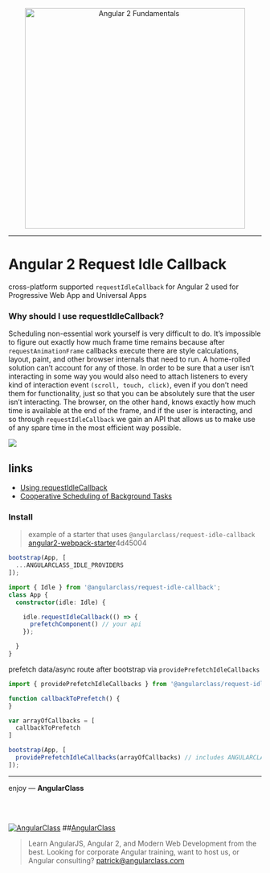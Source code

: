 <p align="center">
  <a href="http://courses.angularclass.com/courses/angular-2-fundamentals" target="_blank">
    <img width="438" alt="Angular 2 Fundamentals" src="https://cloud.githubusercontent.com/assets/1016365/17200649/085798c6-543c-11e6-8ad0-2484f0641624.png">
  </a>
</p>

---

# Angular 2 Request Idle Callback
cross-platform supported `requestIdleCallback` for Angular 2 used for Progressive Web App and Universal Apps

### Why should I use requestIdleCallback?
Scheduling non-essential work yourself is very difficult to do. It’s impossible to figure out exactly how much frame time remains because after `requestAnimationFrame` callbacks execute there are style calculations, layout, paint, and other browser internals that need to run. A home-rolled solution can’t account for any of those. In order to be sure that a user isn’t interacting in some way you would also need to attach listeners to every kind of interaction event `(scroll, touch, click)`, even if you don’t need them for functionality, just so that you can be absolutely sure that the user isn’t interacting. The browser, on the other hand, knows exactly how much time is available at the end of the frame, and if the user is interacting, and so through `requestIdleCallback` we gain an API that allows us to make use of any spare time in the most efficient way possible.

![](https://developers.google.com/web/updates/images/2015-08-27-using-requestidlecallback/frame.jpg)

## links
* [Using requestIdleCallback](https://developers.google.com/web/updates/2015/08/using-requestidlecallback)
* [Cooperative Scheduling of Background Tasks](https://www.w3.org/TR/requestidlecallback/)


### Install
> example of a starter that uses `@angularclass/request-idle-callback` [angular2-webpack-starter](https://github.com/AngularClass/angular2-webpack-starter/commit/01e4533b917bfbbda808bd681dbc58a9c)4d45004


```typescript
bootstrap(App, [
  ...ANGULARCLASS_IDLE_PROVIDERS  
]);
```

```typescript
import { Idle } from '@angularclass/request-idle-callback';
class App {
  constructor(idle: Idle) {

    idle.requestIdleCallback(() => {
      prefetchComponent() // your api
    });

  }  
}

```


prefetch data/async route after bootstrap via `providePrefetchIdleCallbacks`
```typescript
import { providePrefetchIdleCallbacks } from '@angularclass/request-idle-callback';

function callbackToPrefetch() {
}

var arrayOfCallbacks = [
  callbackToPrefetch
]

bootstrap(App, [
  providePrefetchIdleCallbacks(arrayOfCallbacks) // includes ANGULARCLASS_IDLE_PROVIDERS
]);
```


___

enjoy — **AngularClass**

<br><br>

[![AngularClass](https://cloud.githubusercontent.com/assets/1016365/9863770/cb0620fc-5af7-11e5-89df-d4b0b2cdfc43.png  "Angular Class")](https://angularclass.com)
##[AngularClass](https://angularclass.com)
> Learn AngularJS, Angular 2, and Modern Web Development from the best.
> Looking for corporate Angular training, want to host us, or Angular consulting? patrick@angularclass.com
